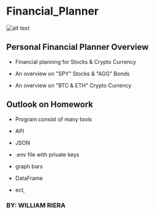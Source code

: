 # Financial_Planner



![alt text](https://www.seekpng.com/png/full/413-4135721_icfp-financial-planning-vs-wealth-management-financial-wealth.png "Logo Title Text 1")




 
##  Personal Financial Planner Overview

* Financial planning for Stocks & Crypto Currency

* An overview on "SPY" Stocks & "AGG" Bonds

* An overview on "BTC & ETH" Crypto Currency

## Outlook on Homework

* Program consist of many tools 

* API
* JSON
* .env file with private keys
* graph bars
* DataFrame
* ect,

### BY: WILLIAM RIERA
